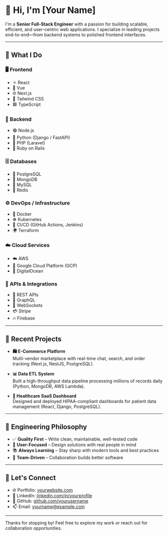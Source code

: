 # 👋 Hi, I'm [Your Name]

I'm a **Senior Full-Stack Engineer** with a passion for building scalable, efficient, and user-centric web applications. I specialize in leading projects end-to-end—from backend systems to polished frontend interfaces.

---

## 🧠 What I Do

### 🖥️ Frontend
- ⚛️ React
- 🧩 Vue
- 🌐 Next.js
- 💨 Tailwind CSS
- 🟦 TypeScript

### 🧪 Backend
- 🟢 Node.js
- 🐍 Python (Django / FastAPI)
- 🐘 PHP (Laravel)
- 💎 Ruby on Rails

### 🗄️ Databases
- 🐘 PostgreSQL
- 🍃 MongoDB
- 🐬 MySQL
- 🧠 Redis

### ⚙️ DevOps / Infrastructure
- 🐳 Docker
- ☸️ Kubernetes
- 🔁 CI/CD (GitHub Actions, Jenkins)
- 🌍 Terraform

### ☁️ Cloud Services
- ☁️ AWS
- 🔵 Google Cloud Platform (GCP)
- 🧩 DigitalOcean

### 🔌 APIs & Integrations
- 🔗 REST APIs
- 🚀 GraphQL
- 💬 WebSockets
- 💳 Stripe
- 🔥 Firebase

---

## 🚀 Recent Projects

- **🛍️ E-Commerce Platform**  
  Multi-vendor marketplace with real-time chat, search, and order tracking (Next.js, NestJS, PostgreSQL).

- **📊 Data ETL System**  
  Built a high-throughput data pipeline processing millions of records daily (Python, MongoDB, AWS Lambda).

- **🏥 Healthcare SaaS Dashboard**  
  Designed and deployed HIPAA-compliant dashboards for patient data management (React, Django, PostgreSQL).

---

## 🧩 Engineering Philosophy

- ✅ **Quality First** – Write clean, maintainable, well-tested code  
- 🎯 **User-Focused** – Design solutions with real people in mind  
- 📚 **Always Learning** – Stay sharp with modern tools and best practices  
- 🤝 **Team-Driven** – Collaboration builds better software  

---

## 🤝 Let's Connect

- 🌐 Portfolio: [yourwebsite.com](https://yourwebsite.com)  
- 💼 LinkedIn: [linkedin.com/in/yourprofile](https://linkedin.com/in/yourprofile)  
- 🐙 GitHub: [github.com/yourusername](https://github.com/yourusername)  
- 📫 Email: yourname@example.com  

---

Thanks for stopping by! Feel free to explore my work or reach out for collaboration opportunities.
